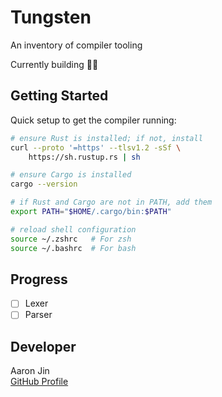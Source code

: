 # Tungsten

An inventory of compiler tooling

Currently building 👷‍♂️

## Getting Started

Quick setup to get the compiler running:

```bash
# ensure Rust is installed; if not, install
curl --proto '=https' --tlsv1.2 -sSf \
    https://sh.rustup.rs | sh

# ensure Cargo is installed
cargo --version

# if Rust and Cargo are not in PATH, add them
export PATH="$HOME/.cargo/bin:$PATH"

# reload shell configuration
source ~/.zshrc   # For zsh
source ~/.bashrc  # For bash
```

## Progress

- [ ] Lexer
- [ ] Parser

## Developer

Aaron Jin  
[GitHub Profile](https://github.com/aaronkjin)
